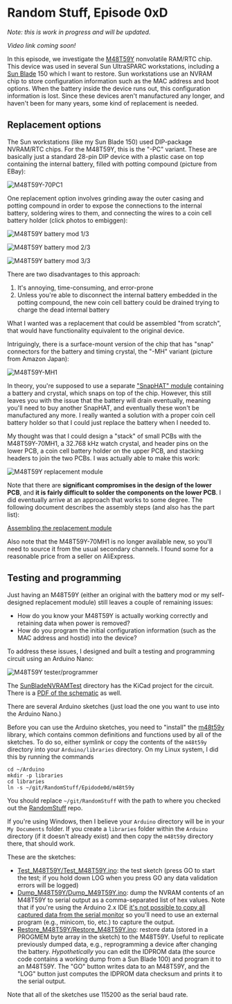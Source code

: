 # Random Stuff, Episode 0xD

*Note: this is work in progress and will be updated.*

*Video link coming soon!*

In this episode, we investigate the
[M48T59Y](https://media.digikey.com/pdf/Data%20Sheets/ST%20Microelectronics%20PDFS/M48T59,Y_V.pdf)
nonvolatile RAM/RTC chip. This device was used in several Sun UltraSPARC workstations,
including a [Sun Blade](https://en.wikipedia.org/wiki/Sun_Blade_(workstation)) 150 which
I want to restore. Sun workstations use an NVRAM chip to store configuration information
such as the MAC address and boot options.  When the battery inside the device runs out,
this configuration information is lost.  Since these devices aren't manufactured any longer,
and haven't been for many years, some kind of replacement is needed.

## Replacement options

The Sun workstations (like my Sun Blade 150) used DIP-package
NVRAM/RTC chips. For the M48T59Y, this is the "-PC" variant.
These are basically just a standard 28-pin DIP device with a
plastic case on top containing the internal battery,
filled with potting compound (picture from EBay):

![M48T59Y-70PC1](img/M48T59Y-70PC1.jpg)

One replacement option involves grinding away the outer casing and potting compound
in order to expose the connections to the internal battery, soldering
wires to them, and connecting the wires to a coin cell battery holder
(click photos to embiggen):

![M48T59Y battery mod 1/3](img/m48t59y_battery_mod_1.jpg)

![M48T59Y battery mod 2/3](img/m48t59y_battery_mod_2.jpg)

![M48T59Y battery mod 3/3](img/m48t59y_battery_mod_3.jpg)

There are two disadvantages to this approach:

1. It's annoying, time-consuming, and error-prone
2. Unless you're able to disconnect the internal battery embedded in the potting
   compound, the new coin cell battery could be drained trying to charge
   the dead internal battery

What I wanted was a replacement that could be assembled "from scratch", that
would have functionality equivalent to the original device.

Intriguingly, there is a surface-mount version of the chip that has "snap" connectors
for the battery and timing crystal, the "-MH" variant (picture from Amazon Japan):

![M48T59Y-MH1](img/M48T59Y-70MH1.jpg)

In theory, you're supposed to use a separate
["SnapHAT" module](https://www.digikey.com/en/products/detail/stmicroelectronics/M4T28-BR12SH1/679615)
containing a battery and crystal, which snaps on top of the chip.
However, this still leaves you with the issue that the battery will
drain eventually, meaning you'll need to buy another SnapHAT, and
eventually these won't be manufactured any more. I really wanted
a solution with a proper coin cell battery holder so that I could
just replace the battery when I needed to.

My thought was that I could design a "stack" of small PCBs with the M48T59Y-70MH1,
a 32.768 kHz watch crystal, and header pins on the lower PCB, a coin cell
battery holder on the upper PCB, and stacking headers to join the two PCBs.
I was actually able to make this work:

![M48T59Y replacement module](img/m48t59y_replacement.jpg)

Note that there are **significant compromises in the design of the lower PCB**,
and **it is fairly difficult to solder the components on the lower PCB**. I did eventually
arrive at an approach that works to some degree. The following document describes
the assembly steps (and also has the part list):

[Assembling the replacement module](assembly.md)

Also note that the M48T59Y-70MH1 is no longer available new, so you'll need to source
it from the usual secondary channels. I found some for a reasonable price from
a seller on AliExpress.

## Testing and programming

Just having an M48T59Y (either an original with the battery mod or my self-designed
replacement module) still leaves a couple of remaining issues:

* How do you know your M48T59Y is actually working correctly and retaining data
  when power is removed?
* How do you program the initial configuration information (such as the MAC
  address and hostid) into the device?

To address these issues, I designed and built a testing and programming circuit
using an Arduino Nano:

![M48T59Y tester/programmer](img/tester_programmer.jpg)

The [SunBladeNVRAMTest](SunBladeNVRAMTest) directory has the KiCad
project for the circuit. There is a [PDF of the schematic](SunBladeNVRAMTest/SunBladeNVRAMTest.pdf)
as well.

There are several Arduino sketches (just load the one you want to use into the
Arduino Nano.)

Before you can use the Arduino sketches, you need to "install" the
[m48t59y](m48t59y) library, which contains common definitions and functions
used by all of the sketches. To do so, either symlink or copy the
contents of the `m48t59y` directory into your `Arduino/libraries`
directory. On my Linux system, I did this by running the commands

```
cd ~/Arduino
mkdir -p libraries
cd libraries
ln -s ~/git/RandomStuff/Epidode0d/m48t59y
```

You should replace `~/git/RandomStuff` with the path to where you checked
out the [RandomStuff](https://github.com/daveho/RandomStuff/) repo.

If you're using Windows, then I believe your `Arduino` directory
will be in your `My Documents` folder. If you create a `libraries` folder
within the `Arduino` directory (if it doesn't already exist) and then copy
the `m48t59y` directory there, that should work.

These are the sketches:

* [Test\_M48T59Y/Test\_M48T59Y.ino](Test_M48T59Y/Test_M48T59Y.ino):
  the test sketch (press GO to start the test; if you hold down LOG when
  you press GO any data validation errors will be logged)
* [Dump\_M48T59Y/Dump\_M49T59Y.ino](Dump_M48T59Y/Dump_M48T59Y.ino):
  dump the NVRAM contents of an M48T59Y to serial output as a
  comma-separated list of hex values. Note that if you're using the
  Arduino 2.x IDE [it's not possible to copy all captured data
  from the serial monitor](https://github.com/arduino/arduino-ide/issues/1081)
  so you'll need to use an external program (e.g., minicom, tio, etc.) to capture
  the output.
* [Restore\_M48T59Y/Restore\_M48T59Y.ino](Restore_M48T59Y/Restore_M48T59Y.ino):
  restore data (stored in a PROGMEM byte array in the sketch) to the M48T59Y.
  Useful to replicate previously dumped data, e.g., reprogramming a device
  after changing the battery. *Hypothetically* you can edit the IDPROM
  data (the source code contains a working dump from a Sun Blade 100)
  and program it to an M48T59Y. The "GO" button writes data to an M48T59Y,
  and the "LOG" button just computes the IDPROM data checksum and
  prints it to the serial output.

Note that all of the sketches use 115200 as the serial baud rate.
